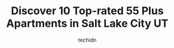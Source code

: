 ---
layout: ampstory
image: https://i0.wp.com/www.depkes.org/wp-content/uploads/2023/06/55-plus-apartments-0-in-salt-lake-city-ut-1685782776.jpeg?resize=640,853
author: techidn
featured: false
description: Discover the impressive array of 55 Plus Apartments options in Salt Lake City UT, where you can find 10 of the largest 55 Plus Apartments establishments in the area. From renowned classics t
title: Discover 10 Top-rated 55 Plus Apartments in Salt Lake City UT
cover:
   title: Discover 10 Top-rated 55 Plus Apartments in Salt Lake City UT
   subtitle: Rickpate
   background: https://www.depkes.org/wp-content/uploads/2023/06/55-plus-apartments-0-in-salt-lake-city-ut-1685782776.jpeg

pages: 
 - layout: thirds
   top: <h1>#1 Park Lane Senior Living</h1>
   bottom: "<p>Our experience at Park Lane Senior Living has been wonderful. The staff and the residence are warm, friendly and enjoyable to converse with. The apartment has been clean,</p>"
   background: https://www.depkes.org/wp-content/uploads/2023/06/55-plus-apartments-1-in-salt-lake-city-ut-1685782777.jpeg
   backgroundblur: true
 - layout: thirds
   top: <h1>#2 Lakeside Village Apartments</h1>
   bottom: "<p>I love living here.  Super cute apartments and nice people.  Really quiet and peaceful.  It has a cute little village feel.  The rent is actually pretty reasonable too.  </p>"
   background: https://www.depkes.org/wp-content/uploads/2023/06/55-plus-apartments-2-in-salt-lake-city-ut-1685782777.jpeg
   cta:
      link: https://www.depkes.org/blog/discover-10-top-rated-55-plus-apartments-in-salt-lake-city-ut/
      text: Discover 10 Top-rated 55 Plus Apartments in Salt Lake City UT
 - layout: thirds
   top: <h1>#3 Peaks At Millcreek</h1>
   bottom: "<p>3080 S Richmond St, Salt Lake City, UT 84106, United States</p>"
   background: https://www.depkes.org/wp-content/uploads/2023/06/55-plus-apartments-3-in-salt-lake-city-ut-1685782778.jpeg
   cta:
      link: https://www.depkes.org/blog/discover-10-top-rated-55-plus-apartments-in-salt-lake-city-ut/
      text: Discover 10 Top-rated 55 Plus Apartments in Salt Lake City UT
 - layout: thirds
   top: <h1>#4 Multi Ethnic Senior Highrise</h1>
   bottom: "<p>120 S 200 W, Salt Lake City, UT 84101, United States</p>"
   background: https://images.unsplash.com/photo-1599422314077-f4dfdaa4cd09?ixlib=rb-4.0.3&ixid=MnwxMjA3fDB8MHxwaG90by1wYWdlfHx8fGVufDB8fHx8&auto=format&fit=crop&w=640&h=853&q=80
   cta:
      link: https://www.depkes.org/blog/discover-10-top-rated-55-plus-apartments-in-salt-lake-city-ut/
      text: Discover 10 Top-rated 55 Plus Apartments in Salt Lake City UT
 - layout: thirds
   top: <h1>#5 Taylor Gardens Apartments</h1>
   bottom: "<p>Taylor gardens is it, 1790 S W Temple St, Salt Lake City, UT 84115, United States</p>"
   background: https://images.unsplash.com/photo-1553949345-eb786bb3f7ba?ixlib=rb-4.0.3&ixid=MnwxMjA3fDB8MHxwaG90by1wYWdlfHx8fGVufDB8fHx8&auto=format&fit=crop&w=640&h=853&q=80
   cta:
      link: https://www.depkes.org/blog/discover-10-top-rated-55-plus-apartments-in-salt-lake-city-ut/
      text: Discover 10 Top-rated 55 Plus Apartments in Salt Lake City UT
 - layout: thirds
   top: <h1>#6 Legacy Village of Sugar House</h1>
   bottom: "<p>1212 Wilmington Ave, Salt Lake City, UT 84106, United States</p>"
   background: https://images.unsplash.com/photo-1595364397663-fca4f075d796?ixlib=rb-4.0.3&ixid=MnwxMjA3fDB8MHxwaG90by1wYWdlfHx8fGVufDB8fHx8&auto=format&fit=crop&w=640&h=853&q=80
   cta:
      link: https://www.depkes.org/blog/discover-10-top-rated-55-plus-apartments-in-salt-lake-city-ut/
      text: Discover 10 Top-rated 55 Plus Apartments in Salt Lake City UT
 - layout: thirds
   top: <h1>#7 Wasatch Manor Inc</h1>
   bottom: "<p>535 S 200 E BB, Salt Lake City, UT 84111, United States</p>"
   background: https://images.unsplash.com/photo-1533735380053-eb8d0759b24a?ixlib=rb-4.0.3&ixid=MnwxMjA3fDB8MHxwaG90by1wYWdlfHx8fGVufDB8fHx8&auto=format&fit=crop&w=640&h=853&q=80
   cta:
      link: https://www.depkes.org/blog/discover-10-top-rated-55-plus-apartments-in-salt-lake-city-ut/
      text: Discover 10 Top-rated 55 Plus Apartments in Salt Lake City UT
 - layout: thirds
   middle: Continue reading...
   background: https://images.unsplash.com/photo-1540457036297-448b6b99e91c?ixlib=rb-4.0.3&ixid=MnwxMjA3fDB8MHxwaG90by1wYWdlfHx8fGVufDB8fHx8&auto=format&fit=crop&w=640&h=853&q=80
   cta:
      link: https://www.depkes.org/blog/discover-10-top-rated-55-plus-apartments-in-salt-lake-city-ut/
      text: Discover 10 Top-rated 55 Plus Apartments in Salt Lake City UT
      
---